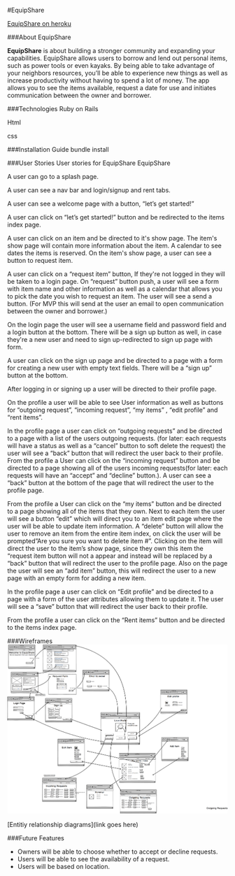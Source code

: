 #EquipShare

[EquipShare on heroku](https://equipshare.herokuapp.com/)

###About EquipShare

**EquipShare** is about building a stronger community and expanding your capabilities. EquipShare allows users to borrow and lend out personal items, such as power tools or even kayaks. By being able to take advantage of your neighbors resources, you’ll be able to experience new things as well as increase productivity without having to spend a lot of money. The app allows you to see the items available, request a date for use and initiates communication between the owner and borrower.  

###Technologies
Ruby on Rails

Html

css

###Installation Guide
bundle install

###User Stories
User stories for EquipShare
EquipShare

A user can go to a splash page.

A user can see a nav bar and login/signup and rent tabs.

A user can see a welcome page with a button, “let’s get started!”

A user can click on “let’s get started!” button and be redirected to the items index page.

A user can click on an item and be directed to it's show page. The item's show page will contain more information about the item. A calendar to see dates the items is reserved. On the item's show page, a user can see a button to request item. 

A user can click on a “request item” button, If they're not logged in they will be taken to a login page.
On “request” button push, a user will see a form with item name and other information as well as a calendar that allows you to pick the date you wish to request an item. The user will see a send a button. (For MVP this will send at the user an email to open communication between the owner and borrower.)

 On the login page the user will see a username field and password field  and a login button at the bottom. There will be a sign up button as well, in case they're a new user and need to sign up-redirected to sign up page with form.
 
A user can click on the sign up page and be directed to a page with a form for creating a new user with empty text fields. There will be a “sign up” button at the bottom.

After logging in or signing up a user will be directed to their profile page. 

On the profile a user will be able to see User information as well as  buttons for “outgoing request”, “incoming request”, “my items” , “edit profile” and “rent items”.

In the profile page a user can click on “outgoing requests” and be directed to a page with a list of the users outgoing requests. (for later: each requests will have a status as well as a “cancel” button to soft delete the request) the user will see a “back” button that will redirect the user back to their profile.
From the profile a User can click on the “incoming request” button and be directed to a page showing all of the users incoming requests(for later: each requests will have an “accept” and “decline” button.). A user can see a “back” button at the bottom of the page that will redirect the user to the profile page.

From the profile a User can click on the “my items” button and be directed to a page showing all of the items that they own. Next to each item the user will see a button “edit”  which will direct you to an item edit page where the user will be able to update item information. A  “delete” button will allow the user to remove an item from the entire item index, on click the user will be prompted”Are you sure you want to delete item #”. Clicking on the item will direct the user to the item’s show page, since they own this item the “request item button will not a appear and instead will be replaced by a “back” button that will redirect the user to the profile page. Also  on the page the user will see an “add item” button, this will redirect the user to a new page with an empty form for adding a new item. 

In the profile page a user can click on “Edit profile” and be directed to a page with a form of the user attributes allowing them to update it. The user will see a “save” button that will redirect the user back to their profile.

From the profile a user can click on the “Rent items” button and be directed to the items index page.  

###Wireframes
<img src="page.png">

[Entitiy relationship diagrams](link goes here)

###Future Features
* Owners will be able to choose whether to accept or decline requests.
* Users will be able to see the availability of a request.
* Users will be based on location.